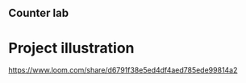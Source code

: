 ## Counter lab

# Project illustration

https://www.loom.com/share/d6791f38e5ed4df4aed785ede99814a2

